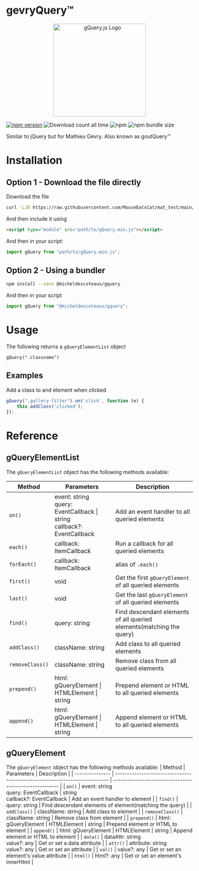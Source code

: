 # gevryQuery&trade;

<p align="center">
  <img 
    alt="gQuery.js Logo"
	width="250"
    src="https://i.imgur.com/Ej4lzaG.png"/>
</p>

[![npm version](https://badge.fury.io/js/@micheldescoteaux%2Fgquery.svg)](https://badge.fury.io/js/@micheldescoteaux%2Fgquery)
![Download count all time](https://img.shields.io/npm/dt/@micheldescoteaux%2Fgquery.svg)
![npm](https://img.shields.io/npm/dm/@micheldescoteaux%2Fgquery.svg)
![npm bundle size](https://img.shields.io/bundlephobia/minzip/@micheldescoteaux%2Fgquery.svg)

Similar to jQuery but for Mathieu Gévry. Also known as goutQuery&trade;

# Installation
## Option 1 - Download the file directly

Download the file
```bash
curl -LJO https://raw.githubusercontent.com/MouseEatsCat/mat_test/main/dist/gQuery.min.js
```

And then include it using
```html
<script type="module" src="path/to/gQuery.min.js"></script>
```

And then in your script:
```javascript
import gQuery from "path/to/gQuery.min.js";
```

## Option 2 - Using a bundler

```bash
npm install --save @micheldescoteaux/gquery
```

And then in your script
```javascript
import gQuery from "@micheldescoteaux/gquery";
```

# Usage
The following returns a `gQueryElementList` object
```JS
gQuery(".classname")
```
## Examples
Add a class to and element when clicked
```javascript
gQuery(".gallery-filter").on('click', function (e) {
	this.addClass('clicked');
});
```

# Reference
## gQueryElementList
The `gQueryElementList` object has the following methods available:

| Method          | Parameters                                                                  | Description                                                          |
| --------------- | --------------------------------------------------------------------------- | -------------------------------------------------------------------- |
| `on()`          | event: string<br>query: EventCallback \| string<br>callback?: EventCallback | Add an event handler to all queried elements                         |
| `each()`        | callback: ItemCallback                                                      | Run a callback for all queried elements                              |
| `forEach()`     | callback: ItemCallback                                                      | alias of `.each()`                                                   |
| `first()`       | void                                                                        | Get the first `gQueryElement` of all queried elements                |
| `last()`        | void                                                                        | Get the last `gQueryElement` of all queried elements                 |
| `find()`        | query: string                                                               | Find descendant elements of all queried elements(matching the query) |
| `addClass()`    | className: string                                                           | Add class to all queried elements                                    |
| `removeClass()` | className: string                                                           | Remove class from all queried elements                               |
| `prepend()`     | html: gQueryElement \| HTMLElement \| string                                | Prepend element or HTML to all queried elements                      |
| `append()`      | html: gQueryElement \| HTMLElement \| string                                | Append element or HTML to all queried elements                       |

## gQueryElement
The `gQueryElement` object has the following methods available:
| Method          | Parameters                                                                  | Description                                             |
| --------------- | --------------------------------------------------------------------------- | ------------------------------------------------------- |
| `on()`          | event: string<br>query: EventCallback \| string<br>callback?: EventCallback | Add an event handler to element                         |
| `find()`        | query: string                                                               | Find descendant elements of element(matching the query) |
| `addClass()`    | className: string                                                           | Add class to element                                    |
| `removeClass()` | className: string                                                           | Remove class from element                               |
| `prepend()`     | html: gQueryElement \| HTMLElement \| string                                | Prepend element or HTML to element                      |
| `append()`      | html: gQueryElement \| HTMLElement \| string                                | Append element or HTML to element                       |
| `data()`        | dataAttr: string<br>value?: any                                             | Get or set a data attribute                             |
| `attr()`        | attribute: string<br>value?: any                                            | Get or set an attribute                                 |
| `val()`         | value?: any                                                                 | Get or set an element's value attribute                 |
| `html()`        | html?: any                                                                  | Get or set an element's innerHtml                       |

